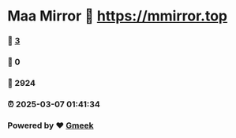 # Maa Mirror :link: https://mmirror.top 
### :page_facing_up: [3](https://mmirror.top/tag.html) 
### :speech_balloon: 0 
### :hibiscus: 2924 
### :alarm_clock: 2025-03-07 01:41:34 
### Powered by :heart: [Gmeek](https://github.com/Meekdai/Gmeek)
